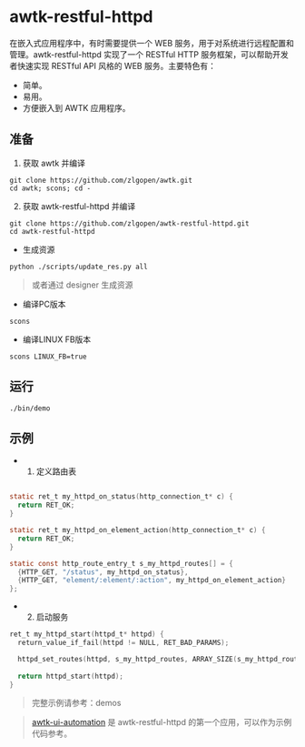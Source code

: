 # awtk-restful-httpd

在嵌入式应用程序中，有时需要提供一个 WEB 服务，用于对系统进行远程配置和管理。awtk-restful-httpd 实现了一个 RESTful HTTP 服务框架，可以帮助开发者快速实现 RESTful API 风格的 WEB 服务。主要特色有：

* 简单。
* 易用。
* 方便嵌入到 AWTK 应用程序。

## 准备

1. 获取 awtk 并编译

```
git clone https://github.com/zlgopen/awtk.git
cd awtk; scons; cd -
```

2. 获取 awtk-restful-httpd 并编译

```
git clone https://github.com/zlgopen/awtk-restful-httpd.git
cd awtk-restful-httpd
```

* 生成资源

```
python ./scripts/update_res.py all
```

> 或者通过 designer 生成资源


* 编译PC版本

```
scons
```

* 编译LINUX FB版本

```
scons LINUX_FB=true
```


## 运行

```
./bin/demo
```

## 示例

* 1. 定义路由表

```c

static ret_t my_httpd_on_status(http_connection_t* c) {
  return RET_OK;
}

static ret_t my_httpd_on_element_action(http_connection_t* c) {
  return RET_OK;
}

static const http_route_entry_t s_my_httpd_routes[] = {
  {HTTP_GET, "/status", my_httpd_on_status},
  {HTTP_GET, "element/:element/:action", my_httpd_on_element_action}
};
```

* 2. 启动服务

```c
ret_t my_httpd_start(httpd_t* httpd) {
  return_value_if_fail(httpd != NULL, RET_BAD_PARAMS);

  httpd_set_routes(httpd, s_my_httpd_routes, ARRAY_SIZE(s_my_httpd_routes));
  
  return httpd_start(httpd);
}
```

> 完整示例请参考：demos

> [awtk-ui-automation](https://github.com/zlgopen/awtk-ui-automation) 是 awtk-restful-httpd 的第一个应用，可以作为示例代码参考。
